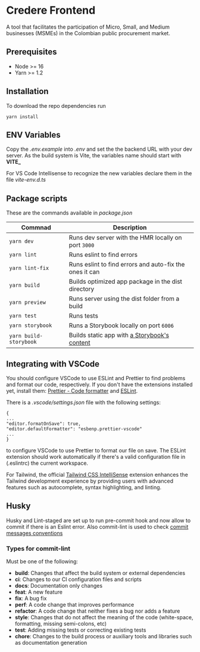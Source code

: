 # Credere Frontend

A tool that facilitates the participation of Micro, Small, and Medium businesses (MSMEs) in the Colombian public procurement market.

## Prerequisites

- Node >= 16
- Yarn >= 1.2

## Installation

To download the repo dependencies run

```
yarn install
```

## ENV Variables

Copy the _.env.example_ into _.env_ and set the the backend URL with your dev server.
As the build system is Vite, the variables name should start with **VITE\_**

For VS Code Intellisense to recognize the new variables declare them in the file _vite-env.d.ts_

## Package scripts

These are the commands available in _package.json_

| Commnad                | Description                                                                                                   |
| ---------------------- | ------------------------------------------------------------------------------------------------------------- |
| `yarn dev`             | Runs dev server with the HMR locally on port `3000`                                                           |
| `yarn lint`            | Runs eslint to find errors                                                                                    |
| `yarn lint-fix`        | Runs eslint to find errors and auto-fix the ones it can                                                       |
| `yarn build`           | Builds optimized app package in the dist directory                                                            |
| `yarn preview`         | Runs server using the dist folder from a build                                                                |
| `yarn test`            | Runs tests                                                                                                    |
| `yarn storybook`       | Runs a Storybook locally on port `6006`                                                                       |
| `yarn build-storybook` | Builds static app with [a Storybook's content](https://storybook.js.org/docs/react/sharing/publish-storybook) |

## Integrating with VSCode

You should configure VSCode to use ESLint and Prettier to find problems and format our code, respectively. If you don't have the extensions installed yet, install them: [Prettier - Code formatter](https://marketplace.visualstudio.com/items?itemName=esbenp.prettier-vscode) and [ESLint](https://marketplace.visualstudio.com/items?itemName=dbaeumer.vscode-eslint).

There is a _.vscode/settings.json_ file with the following settings:

```
{
...
"editor.formatOnSave": true,
"editor.defaultFormatter": "esbenp.prettier-vscode"
...
}
```

to configure VSCode to use Prettier to format our file on save.
The ESLint extension should work automatically if there's a valid configuration file in (.eslintrc) the current workspace.

For Tailwind, the official [Tailwind CSS IntelliSense](https://marketplace.visualstudio.com/items?itemName=bradlc.vscode-tailwindcss) extension enhances the Tailwind development experience by providing users with advanced features such as autocomplete, syntax highlighting, and linting.

## Husky

Husky and Lint-staged are set up to run pre-commit hook and now allow to commit if there is an Eslint error.
Also commit-lint is used to check [commit messages conventions](https://www.conventionalcommits.org/en/v1.0.0/)

### Types for commit-lint

Must be one of the following:

- **build**: Changes that affect the build system or external dependencies
- **ci**: Changes to our CI configuration files and scripts
- **docs**: Documentation only changes
- **feat**: A new feature
- **fix**: A bug fix
- **perf**: A code change that improves performance
- **refactor**: A code change that neither fixes a bug nor adds a feature
- **style**: Changes that do not affect the meaning of the code (white-space, formatting, missing semi-colons, etc)
- **test**: Adding missing tests or correcting existing tests
- **chore**: Changes to the build process or auxiliary tools and libraries such as documentation generation
